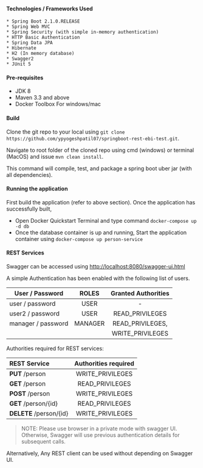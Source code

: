 #### Technologies / Frameworks Used
    * Spring Boot 2.1.0.RELEASE
    * Spring Web MVC
    * Spring Security (with simple in-memory authentication)
    * HTTP Basic Authentication
    * Spring Data JPA
    * Hibernate
    * H2 (In memory database) 
    * Swagger2
    * JUnit 5


#### Pre-requisites
* JDK 8 
* Maven 3.3 and above
* Docker Toolbox For windows/mac

#### Build
Clone the git repo to your local using `git clone https://github.com/ypyogeshpatil07/springboot-rest-ebi-test.git`.

Navigate to root folder of the cloned repo using cmd (windows) or terminal (MacOS) and issue `mvn clean install`.

This command will compile, test, and package a spring boot uber jar (with all dependencies).


#### Running the application
First build the application (refer to above section). Once the application has successfully built, 

* Open Docker Quickstart Terminal and type command `docker-compose up -d db`
* Once the database container is up and running, Start the application container using `docker-compose up person-service`


#### REST Services
Swagger can be accessed using [http://localhost:8080/swagger-ui.html](http://localhost:8080/swagger-ui.html)

A simple Authentication has been enabled with the following list of users.

| User / Password   | ROLES     |   Granted Authorities |
|-------------------|:---------:|:---------------------:|
| user / password   | USER      |    -                  |
| user2 / password  | USER      | READ_PRIVILEGES       |
| manager / password| MANAGER   | READ_PRIVILEGES,      | 
|                   |           | WRITE_PRIVILEGES      |

Authorities required for REST services:

| REST Service              |   Authorities required    |
|:--------------------------|:-------------------------:|
| **PUT** /person           | WRITE_PRIVILEGES          |
| **GET** /person           | READ_PRIVILEGES           |
| **POST** /person          | WRITE_PRIVILEGES          |
| **GET** /person/{id}      | READ_PRIVILEGES           |
| **DELETE** /person/{id}   | WRITE_PRIVILEGES          |

> NOTE: Please use browser in a private mode with swagger UI. Otherwise, 
> Swagger will use previous authentication details for subsequent calls.

Alternatively, Any REST client can be used without depending on Swagger UI.
